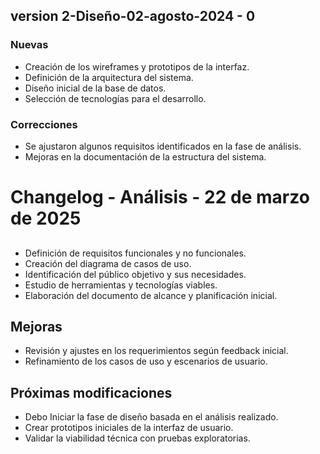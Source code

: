
## version 2-Diseño-02-agosto-2024 - 0
###  Nuevas
- Creación de los wireframes y prototipos de la interfaz.
- Definición de la arquitectura del sistema.
- Diseño inicial de la base de datos.
- Selección de tecnologías para el desarrollo.

### Correcciones
- Se ajustaron algunos requisitos identificados en la fase de análisis.
- Mejoras en la documentación de la estructura del sistema.
# Changelog - Análisis - 22 de marzo de 2025

## 
- Definición de requisitos funcionales y no funcionales.
- Creación del diagrama de casos de uso.
- Identificación del público objetivo y sus necesidades.
- Estudio de herramientas y tecnologías viables.
- Elaboración del documento de alcance y planificación inicial.

## Mejoras
- Revisión y ajustes en los requerimientos según feedback inicial.
- Refinamiento de los casos de uso y escenarios de usuario.

##  Próximas modificaciones
- Debo Iniciar la fase de diseño basada en el análisis realizado.
- Crear prototipos iniciales de la interfaz de usuario.
- Validar la viabilidad técnica con pruebas exploratorias.

